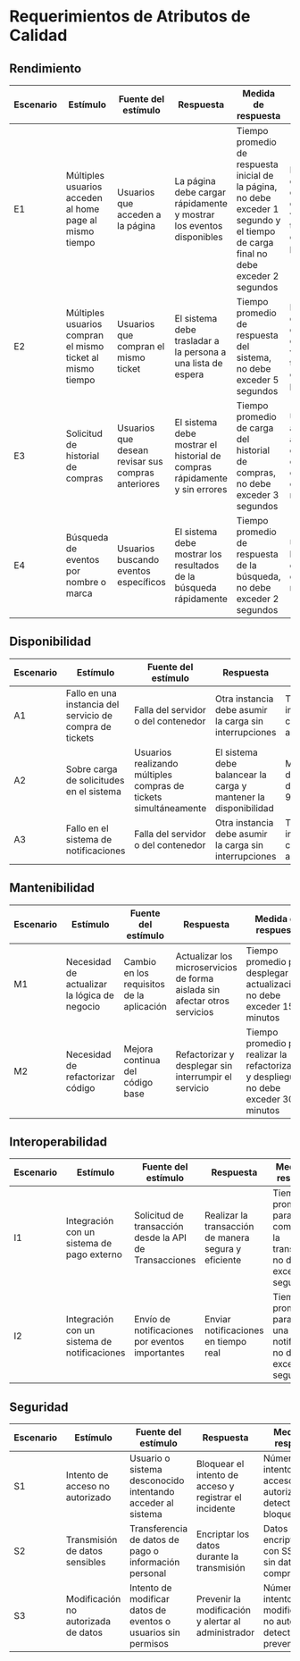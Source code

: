 # Requerimientos de Atributos de Calidad

## Rendimiento

| Escenario | Estímulo | Fuente del estímulo | Respuesta | Medida de respuesta | Entorno | Artefacto | Táctica Asociada |
|-----------|----------|---------------------|-----------|----------------------|---------|-----------|------------------|
| E1 | Múltiples usuarios acceden al home page al mismo tiempo | Usuarios que acceden a la página | La página debe cargar rápidamente y mostrar los eventos disponibles | Tiempo promedio de respuesta inicial de la página, no debe exceder 1 segundo y el tiempo de carga final no debe exceder 2 segundos | Momento de alta demanda durante la venta de tickets para eventos populares | Página de compra de tickets | Balanceo de Carga |
| E2 | Múltiples usuarios compran el mismo ticket al mismo tiempo | Usuarios que compran el mismo ticket | El sistema debe trasladar a la persona a una lista de espera | Tiempo promedio de respuesta del sistema, no debe exceder 5 segundos | Momento de alta demanda durante la venta de tickets para eventos populares | Página de compra de tickets | Controlar Frecuencia de Llegada |
| E3 | Solicitud de historial de compras | Usuarios que desean revisar sus compras anteriores | El sistema debe mostrar el historial de compras rápidamente y sin errores | Tiempo promedio de carga del historial de compras, no debe exceder 3 segundos | Usuario accediendo al historial de compras en cualquier momento | Historial de compras | Incrementar Eficiencia en el Uso de Recursos |
| E4 | Búsqueda de eventos por nombre o marca | Usuarios buscando eventos específicos | El sistema debe mostrar los resultados de la búsqueda rápidamente | Tiempo promedio de respuesta de la búsqueda, no debe exceder 2 segundos | Usuario buscando eventos en cualquier momento | Catálogo de eventos | Controlar la Demanda de Recursos |

## Disponibilidad

| Escenario | Estímulo | Fuente del estímulo | Respuesta | Medida de respuesta | Entorno | Artefacto | Táctica Asociada |
|-----------|----------|---------------------|-----------|----------------------|---------|-----------|------------------|
| A1 | Fallo en una instancia del servicio de compra de tickets | Falla del servidor o del contenedor | Otra instancia debe asumir la carga sin interrupciones | Tiempo de inactividad cero, failover automático | Durante la operación normal | Microservicio de Compra de Ticket | Redundancia Activa |
| A2 | Sobre carga de solicitudes en el sistema | Usuarios realizando múltiples compras de tickets simultáneamente | El sistema debe balancear la carga y mantener la disponibilidad | Mantener la disponibilidad del sistema al 99.99% | Momento de alta demanda | Todos los microservicios | Monitorización |
| A3 | Fallo en el sistema de notificaciones | Falla del servidor o del contenedor | Otra instancia debe asumir la carga sin interrupciones | Tiempo de inactividad cero, failover automático | Durante la operación normal | Sistema de Notificaciones | Redundancia Activa |

## Mantenibilidad

| Escenario | Estímulo | Fuente del estímulo | Respuesta | Medida de respuesta | Entorno | Artefacto | Táctica Asociada |
|-----------|----------|---------------------|-----------|----------------------|---------|-----------|------------------|
| M1 | Necesidad de actualizar la lógica de negocio | Cambio en los requisitos de la aplicación | Actualizar los microservicios de forma aislada sin afectar otros servicios | Tiempo promedio para desplegar la actualización, no debe exceder 15 minutos | Durante la ventana de mantenimiento | Todos los microservicios | Modularidad |
| M2 | Necesidad de refactorizar código | Mejora continua del código base | Refactorizar y desplegar sin interrumpir el servicio | Tiempo promedio para realizar la refactorización y despliegue, no debe exceder 30 minutos | Durante la ventana de mantenimiento | Microservicio de Compra de Ticket, Registro de Usuario | Refactoring |

## Interoperabilidad

| Escenario | Estímulo | Fuente del estímulo | Respuesta | Medida de respuesta | Entorno | Artefacto | Táctica Asociada |
|-----------|----------|---------------------|-----------|----------------------|---------|-----------|------------------|
| I1 | Integración con un sistema de pago externo | Solicitud de transacción desde la API de Transacciones | Realizar la transacción de manera segura y eficiente | Tiempo promedio para completar la transacción, no debe exceder 5 segundos | Durante la operación normal | API de Transacciones | API RESTful |
| I2 | Integración con un sistema de notificaciones | Envío de notificaciones por eventos importantes | Enviar notificaciones en tiempo real | Tiempo promedio para enviar una notificación, no debe exceder 2 segundos | Durante la operación normal | Sistema de Notificaciones | Orquestación |

## Seguridad

| Escenario | Estímulo | Fuente del estímulo | Respuesta | Medida de respuesta | Entorno | Artefacto | Táctica Asociada |
|-----------|----------|---------------------|-----------|----------------------|---------|-----------|------------------|
| S1 | Intento de acceso no autorizado | Usuario o sistema desconocido intentando acceder al sistema | Bloquear el intento de acceso y registrar el incidente | Número de intentos de acceso no autorizado detectados y bloqueados | Persistente amenaza de ataques externos | API de Transacciones, Sistema de Autenticación | Autenticación de Actores |
| S2 | Transmisión de datos sensibles | Transferencia de datos de pago o información personal | Encriptar los datos durante la transmisión | Datos encriptados con SSL/TLS, sin datos comprometidos | Durante la operación normal | Aplicación Web UI, API de Transacciones | Encriptación de Datos |
| S3 | Modificación no autorizada de datos | Intento de modificar datos de eventos o usuarios sin permisos | Prevenir la modificación y alertar al administrador | Número de intentos de modificación no autorizados detectados y prevenidos | Persistente amenaza interna o externa | Microservicios de Gestión de Eventos, Registro de Usuario | Autorización de Actores |